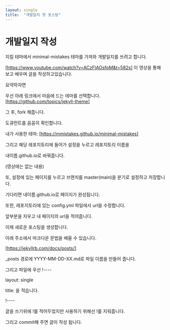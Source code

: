 ```yaml
---
layout: single
title:  "개발일지 첫 포스팅"
---
```


# 개발일지 작성

지킬 테마에서 minimal-mistakes 테마를 가져와 개발일지를 쓰려고 합니다.


[https://www.youtube.com/watch?v=ACzFIAOsfpM&t=582s] 이 영상을 통해 보고 배우며 글을 작성하고있습니다.


요약하자면


우선 아래 링크에서 마음에 드는 테마를 선택합니다.
[https://github.com/topics/jekyll-theme]


그 후, fork 해줍니다.

도큐먼트를 꼼꼼히 확인합니다.


내가 사용한 테마: [https://mmistakes.github.io/minimal-mistakes]

그리고 해당 레포지토리에 들어가 설정을 누르고 레포지토리 이름을

내이름.github.io로 바꿔줍니다.

(영상에는 없는 내용)

또, 설정에 있는 페이지를 누르고 브랜치를 master(main)을 분기로 설정하고 저장합니다.

기다리면 내이름.github.io로 페이지가 완성됩니다.


또한, 레포지토리에 있는 config.yml 파일에서 url을 수정합니다.

앞부분을 지우고 내 페이지의 url을 적어줍니다.


이제 새로운 포스팅을 생성합니다.

아래 주소에서 마크다운 문법을 배울 수 있습니다.

[https://jekyllrb.com/docs/posts/]


_posts 경로에 YYYY-MM-DD-XX.md로 파일 이름을 만들어 줍니다.


그리고 파일에 우선
!----

layout: single

title: 을 적습니다.

!----

글을 쓰기위에 !를 적어두었지만 사용하기 위해선 !를 지워줍니다.


그리고 commit해 주면 글이 작성 됩니다.
